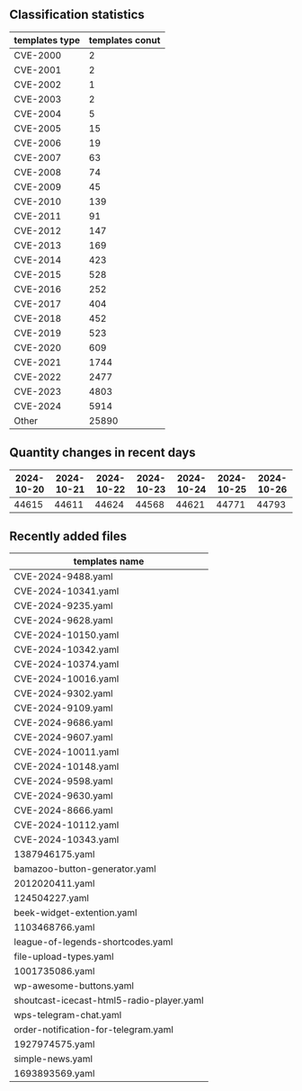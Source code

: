 ## Classification statistics
| templates type | templates conut | 
| --- | --- |
| CVE-2000 | 2 |
| CVE-2001 | 2 |
| CVE-2002 | 1 |
| CVE-2003 | 2 |
| CVE-2004 | 5 |
| CVE-2005 | 15 |
| CVE-2006 | 19 |
| CVE-2007 | 63 |
| CVE-2008 | 74 |
| CVE-2009 | 45 |
| CVE-2010 | 139 |
| CVE-2011 | 91 |
| CVE-2012 | 147 |
| CVE-2013 | 169 |
| CVE-2014 | 423 |
| CVE-2015 | 528 |
| CVE-2016 | 252 |
| CVE-2017 | 404 |
| CVE-2018 | 452 |
| CVE-2019 | 523 |
| CVE-2020 | 609 |
| CVE-2021 | 1744 |
| CVE-2022 | 2477 |
| CVE-2023 | 4803 |
| CVE-2024 | 5914 |
| Other | 25890 |
## Quantity changes in recent days
|2024-10-20 | 2024-10-21 | 2024-10-22 | 2024-10-23 | 2024-10-24 | 2024-10-25 | 2024-10-26|
|--- | ------ | ------ | ------ | ------ | ------ | ---|
|44615 | 44611 | 44624 | 44568 | 44621 | 44771 | 44793|
## Recently added files
| templates name | 
| --- |
| CVE-2024-9488.yaml |
| CVE-2024-10341.yaml |
| CVE-2024-9235.yaml |
| CVE-2024-9628.yaml |
| CVE-2024-10150.yaml |
| CVE-2024-10342.yaml |
| CVE-2024-10374.yaml |
| CVE-2024-10016.yaml |
| CVE-2024-9302.yaml |
| CVE-2024-9109.yaml |
| CVE-2024-9686.yaml |
| CVE-2024-9607.yaml |
| CVE-2024-10011.yaml |
| CVE-2024-10148.yaml |
| CVE-2024-9598.yaml |
| CVE-2024-9630.yaml |
| CVE-2024-8666.yaml |
| CVE-2024-10112.yaml |
| CVE-2024-10343.yaml |
| 1387946175.yaml |
| bamazoo-button-generator.yaml |
| 2012020411.yaml |
| 124504227.yaml |
| beek-widget-extention.yaml |
| 1103468766.yaml |
| league-of-legends-shortcodes.yaml |
| file-upload-types.yaml |
| 1001735086.yaml |
| wp-awesome-buttons.yaml |
| shoutcast-icecast-html5-radio-player.yaml |
| wps-telegram-chat.yaml |
| order-notification-for-telegram.yaml |
| 1927974575.yaml |
| simple-news.yaml |
| 1693893569.yaml |
